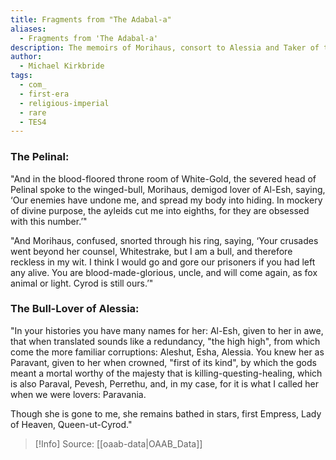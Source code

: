 ```yaml
---
title: Fragments from "The Adabal-a"
aliases:
  - Fragments from 'The Adabal-a'
description: The memoirs of Morihaus, consort to Alessia and Taker of the Citadel.
author:
  - Michael Kirkbride
tags:
  - com_
  - first-era
  - religious-imperial
  - rare
  - TES4
---
```

### The Pelinal:  
"And in the blood-floored throne room of White-Gold, the severed head of Pelinal spoke to the winged-bull, Morihaus, demigod lover of Al-Esh, saying, ‘Our enemies have undone me, and spread my body into hiding. In mockery of divine purpose, the ayleids cut me into eighths, for they are obsessed with this number.’"  
  
"And Morihaus, confused, snorted through his ring, saying, ‘Your crusades went beyond her counsel, Whitestrake, but I am a bull, and therefore reckless in my wit. I think I would go and gore our prisoners if you had left any alive. You are blood-made-glorious, uncle, and will come again, as fox animal or light. Cyrod is still ours.’"  
  
### The Bull-Lover of Alessia:  
"In your histories you have many names for her: Al-Esh, given to her in awe, that when translated sounds like a redundancy, "the high high", from which come the more familiar corruptions: Aleshut, Esha, Alessia. You knew her as Paravant, given to her when crowned, "first of its kind", by which the gods meant a mortal worthy of the majesty that is killing-questing-healing, which is also Paraval, Pevesh, Perrethu, and, in my case, for it is what I called her when we were lovers: Paravania.  
  
Though she is gone to me, she remains bathed in stars, first Empress, Lady of Heaven, Queen-ut-Cyrod."

> [!Info]
> Source: [[oaab-data|OAAB_Data]]